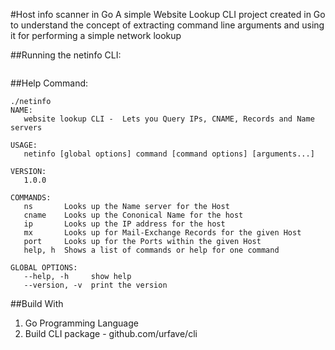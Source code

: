#Host info scanner in Go
A simple Website Lookup CLI project created in Go to understand the concept of extracting command line arguments and using it for performing a simple network lookup 

##Running the netinfo CLI:
```./netinfo [global options] command [command options] [arguments...]
```
##Help Command:
```
./netinfo
NAME:
   website lookup CLI -  Lets you Query IPs, CNAME, Records and Name servers

USAGE:
   netinfo [global options] command [command options] [arguments...]

VERSION:
   1.0.0

COMMANDS:
   ns       Looks up the Name server for the Host
   cname    Looks up the Cononical Name for the host
   ip       Looks up the IP address for the host
   mx       Looks up for Mail-Exchange Records for the given Host
   port     Looks up for the Ports within the given Host
   help, h  Shows a list of commands or help for one command

GLOBAL OPTIONS:
   --help, -h     show help
   --version, -v  print the version
```
##Build With
1. Go Programming Language
2. Build CLI package - github.com/urfave/cli